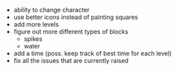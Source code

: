 - ability to change character
- use better icons instead of painting squares
- add more levels
- figure out more different types of blocks
  - spikes
  - water
- add a time (poss. keep track of best time for each level)
- fix all the issues that are currently raised
